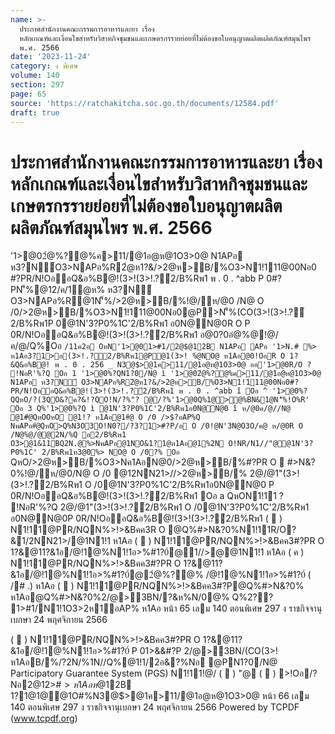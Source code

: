 ```yaml
---
name: >-
  ประกาศสำนักงานคณะกรรมการอาหารและยา เรื่อง
  หลักเกณฑ์และเงื่อนไขสำหรับวิสาหกิจชุมชนและเกษตรกรรายย่อยที่ไม่ต้องขอใบอนุญาตผลิตผลิตภัณฑ์สมุนไพร
  พ.ศ. 2566
date: '2023-11-24'
category: ง พิเศษ
volume: 140
section: 297
page: 65
source: 'https://ratchakitcha.soc.go.th/documents/12584.pdf'
draft: true
---
```


# ประกาศสำนักงานคณะกรรมการอาหารและยา เรื่อง หลักเกณฑ์และเงื่อนไขสำหรับวิสาหกิจชุมชนและเกษตรกรรายย่อยที่ไม่ต้องขอใบอนุญาตผลิตผลิตภัณฑ์สมุนไพร พ.ศ. 2566

'1>@02ํ@%?@%ค>11/@1อ@ห@1O3>0@ N1APอ ห3?N์O3>NAPอ%R2ํ@ห1?&/>2@ห>B/%O3>N1!111@00Nอ0 #?PR/N!OออQ&อ%B@!(3>!(3>!.?์2/B%Rพ1 พ . 0 . ^abb P 0#?PN'็%@12/ค/1ํ@ห% ห3?N์ O3>NAPอ%R@1N'็%/>2@ห>B/%!@/ห/@0 /N@ O /0/>2@ห>B/%O3>N1!111@00Nอ0@P>N'็%(CO(3>!(3>!.?์2/B%Rพ1P 0@1N'3?P0%1C'2/B%Rพ1 อ0N@N@0R O P 0R/N!OออQ&อ%B@!(3>!(3>!.?์2/B%Rพ1 อ@0?0อํ@%@!@/ค/@/Q%Oอ ` /11ค2อ OหN'1>@01>#1/2@$@12B N1APอ APอ '1>N.# %> ห1Aอ3?1>อ(3>!.?์2/B%Rพ1@P@1(3>! %ํ@NO@ ห1Aอ@0!OอR O 1?&Q&อ%B@! พ . 0 . 256 _ N3@$>@1ค>11/@1อ@ห@1O3>0@ ออ'1>@0R/O ? !NอR'%?Q Oอ 1 '1>@0%?QN1?0/N@ ì '1>@02ํ@%?@%ค>11/@1อ@ห@1O3>0@ N1APอ ห3?N์ O3>NAPอ%R2ํ@ห1?&/>2@ห>B/%O3>N1!111@00Nอ0#?PR/N!OออQ&อ%B@!(3>!(3>!.?์2/B%Rพ1 พ . 0 . ^abb î Oอ ^ '1>@0%?QQหO/?(3QO&?ค?&!?QO!N/?%"? @/?%'1>@0Q%1@>@%BN&1@N'็%!O%R' Oอ 3 Q%'1>@0%?Q ì @1N'3?P0%1C'2/B%Rพ1อ0N@N@0 î ห/@0ค/@//N@ @1#ํ@QหOOหO @1!? ห1Aอ@1#ํ@ O /0 />$?อAP%Q NพAPอ#ํ@QหO>Q%N3O3O!N0?/?3?1>#?P/อ O /0!@N'3N@O3O/ค@ ห/@0R O /N@%ํ@/@@2N/%Q อ2/B%Rพ1 O3>@1&11BQ2N.@%>NพAPอ@1NO&1?1@ห1Aอ@1%2N O!NR/N1//"@@1N'3?P0%1C' 2/B%Rพ1ห3@0%> NO@ O /0?% Oอ ` QหO/>2@ห>B/%O3>Nค1AอN@0/>2@ห>B/%#?PR O  #>N&?0%!@/ห/@0/N@ O /0 @12NN21>//>2@ห>B/% 2@/@1"(3>!(3>!.?์2/B%Rพ1 O /0@1N'3?P0%1C'2/B%Rพ1อ0N@N@0 P 0R/N!OออQ&อ%B@!(3>!(3>!.?์2/B%Rพ1 Oอ a QหON1!11 ? !NอR'%?Q 2@/@1"(3>!(3>!.?์2/B%Rพ1 O /0@1N'3?P0%1C'2/B%Rพ1 อ0N@N@0P 0R/N!OออQ&อ%B@!(3>!(3>!.?์2/B%Rพ1 (  ) N1!11@PR/NQN%>!>&Bคค3R O @Q%#>N&?0%N1!11R/O?&1/2NN21>/@1N1!1 ห1Aอ (  ) N1!11@PR/NQN%>!>&Bคค3#?PR O 1?&@11?&1อ/@!1@%N1!1อ>%#1?0์@1//>@@1N1!1 ห1Aอ ( ค ) N1!11@PR/NQN%>!>&Bคค3#?PR O 1?&@11?&1อ/@!1@%N1!1อ>%#1?0์@2ํ@%?@% /@!1@%N1!1อ>%#1?0์ ( /# .) ห1Aอ (  ) N1!11@PR/NQN%>!>&Bคค3#?P@Q%#>N&?0% ห1Aอ@Q%#>N&?0%2/@>3BN/?&ห%N/0@% Q%2?? 1>#1/N1!1O3>2ห1์อAP% ห1Aอ หน้า 65 เลม 140 ตอนพิเศษ 297 ง ราชกิจจานุเบกษา 24 พฤศจิกายน 2566

(  ) N1!11@PR/NQN%>!>&Bคค3#?PR O 1?&@11?&1อ/@!1@%N1!1อ>%#1?0์ P 01>&&#?P 2/@>3BN/(CO(3>!ห1AอB/%/?2N/%1N//Q%@1!1/2อ&?%Nอ @PN1?0/N@ Participatory Guarantee System (PGS) N1!11!@/ (  ) "@ (  ) >!Oอ/?Nอ2@12>#$> ห1Aอห%?2Aอ1?&1อQหOQO'1>P0%์@ ห%N/0@%1@@1#?PN?P0/Oอ '1>@0  /?%#?P 13 พ20>@0% พ . 0 . ^ab 6 1ค์ อ.>B3/> 1อ'3? 1>#1/2@$@12B 1?1@1@@1O#%N3@$>@1ค>11/@1อ@ห@1O3>0@ หน้า 66 เลม 140 ตอนพิเศษ 297 ง ราชกิจจานุเบกษา 24 พฤศจิกายน 2566 Powered by TCPDF (www.tcpdf.org)
